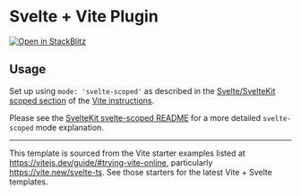 # Svelte + Vite Plugin

[![Open in StackBlitz](https://developer.stackblitz.com/img/open_in_stackblitz_small.svg)](https://stackblitz.com/fork/github/unocss/unocss/tree/main/examples/vite-svelte-scoped)

## Usage

Set up using `mode: 'svelte-scoped'` as described in the [Svelte/SvelteKit scoped section](/packages/vite/README.md#sveltesveltekit-scoped-mode) of the [Vite instructions](/packages/vite/README.md).

Please see the [SvelteKit svelte-scoped README](../sveltekit-scoped/README.md) for a more detailed `svelte-scoped` mode explanation.

----

This template is sourced from the Vite starter examples listed at https://vitejs.dev/guide/#trying-vite-online, particularly https://vite.new/svelte-ts. See those starters for the latest Vite + Svelte templates. 